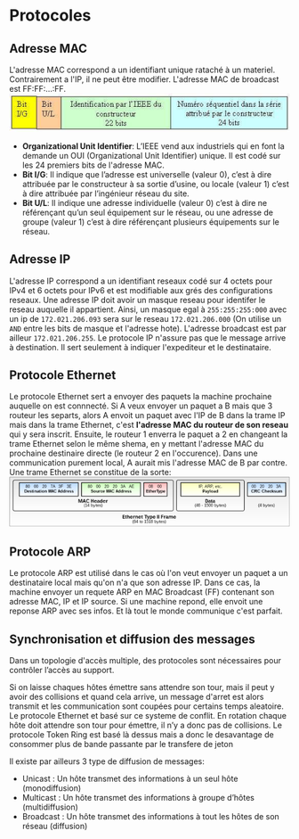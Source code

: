 # Protocoles 
## Adresse MAC
L'adresse MAC correspond a un identifiant unique rataché à un materiel. Contrairement a l'IP, il ne peut être modifier. L'adresse MAC de broadcast est FF:FF:...:FF.  
![Trame MAC](./media/images/MAC.png)  
- **Organizational Unit Identifier**: L’IEEE vend aux industriels qui en font la demande un OUI (Organizational Unit Identifier) unique. Il est codé sur les 24 premiers bits de l'adresse MAC.  
- **Bit I/G**: Il indique que l’adresse est universelle (valeur 0), c’est à dire attribuée par le constructeur à sa sortie d’usine, ou locale (valeur 1) c’est à dire attribuée par l’ingénieur réseau du site.  
- **Bit U/L**: Il indique une adresse individuelle (valeur 0) c’est à dire ne référençant qu’un seul équipement sur le réseau, ou une adresse de groupe (valeur 1) c’est à dire référençant plusieurs équipements sur le réseau.  

## Adresse IP  
L'adresse IP correspond a un identifiant reseaux codé sur 4 octets pour IPv4 et 6 octets pour IPv6 et est modifiable aux grés des configurations reseaux. 
Une adresse IP doit avoir un masque reseau pour identifer le reseau auquelle il appartient. Ainsi, un masque egal à `255:255:255:000` avec un ip de 
`172.021.206.093` sera sur le reseau `172.021.206.000` (On utilise un `AND` entre les bits de masque et l'adresse hote). L'adresse broadcast est par ailleur 
`172.021.206.255`. Le protocole IP n'assure pas que le message arrive à destination. Il sert seulement à indiquer l'expediteur et le destinataire.  
## Protocole Ethernet  
Le protocole Ethernet sert a envoyer des paquets la machine prochaine auquelle on est connnecté. Si A veux 
envoyer un paquet a B mais que 3 routeur les separts, alors A envoit un paquet avec l'IP de B dans la trame IP mais 
dans la trame Ethernet, c'est **l'adresse MAC du routeur de son reseau** qui y sera inscrit. Ensuite, le routeur 1 
enverra le paquet a 2 en changeant la trame Ethernet selon le même shema, en y mettant l'adresse MAC du prochaine destinaire 
directe (le routeur 2 en l'occurence). Dans une communication purement local, A aurait mis l'adresse MAC de B par contre.    
Une trame Ethernet se constitue de la sorte:  
![Trame Ethernet](./media/images/Ethernet_TypeII.png)  
## Protocole ARP  
Le protocole ARP est utilisé dans le cas où l'on veut envoyer un paquet a un destinataire local mais qu'on n'a que son adresse IP. 
Dans ce cas, la machine envoyer un requete ARP en MAC Broadcast (FF) contenant son adresse MAC, IP et IP source. Si une machine repond, 
elle envoit une reponse ARP avec ses infos. Et là tout le monde communique c'est parfait.  

## Synchronisation et diffusion des messages
Dans un topologie d'accès multiple, des protocoles sont nécessaires pour contrôler l’accès au support.  

Si on laisse chaques hôtes émettre sans attendre son tour, mais il peut y avoir des collisions et quand 
cela arrive, un message d'arret est alors transmit et les communication sont coupées pour certains temps 
aleatoire. Le protocole Ethernet et basé sur ce systeme de conflit. En rotation chaque hôte doit attendre 
son tour pour émettre, il n’y a donc pas de collisions. Le protocole Token Ring est basé là dessus mais a 
donc le desavantage de consommer plus de bande passante par le transfere de jeton  

Il existe par ailleurs 3 type de diffusion de messages:  
- Unicast : Un hôte transmet des informations à un seul hôte (monodiffusion)  
- Multicast : Un hôte transmet des informations à groupe d’hôtes (multidiffusion)  
- Broadcast : Un hôte transmet des informations à tout les hôtes de son réseau (diffusion)
